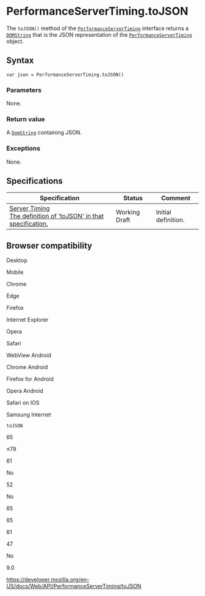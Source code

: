 # PerformanceServerTiming.toJSON

The `toJSON()` method of the [`PerformanceServerTiming`](../performanceservertiming) interface returns a [`DOMString`](../domstring) that is the JSON representation of the [`PerformanceServerTiming`](../performanceservertiming) object.

## Syntax

    var json = PerformanceServerTiming.toJSON()

### Parameters

None.

### Return value

A [`DomString`](../domstring) containing JSON.

### Exceptions

None.

## Specifications

<table><thead><tr class="header"><th>Specification</th><th>Status</th><th>Comment</th></tr></thead><tbody><tr class="odd"><td><a href="https://w3c.github.io/server-timing/#dom-performanceservertiming-tojson">Server Timing<br />
<span class="small">The definition of 'toJSON' in that specification.</span></a></td><td><span class="spec-wd">Working Draft</span></td><td>Initial definition.</td></tr></tbody></table>

## Browser compatibility

Desktop

Mobile

Chrome

Edge

Firefox

Internet Explorer

Opera

Safari

WebView Android

Chrome Android

Firefox for Android

Opera Android

Safari on IOS

Samsung Internet

`toJSON`

65

≤79

61

No

52

No

65

65

61

47

No

9.0

<a href="https://developer.mozilla.org/en-US/docs/Web/API/PerformanceServerTiming/toJSON" class="_attribution-link">https://developer.mozilla.org/en-US/docs/Web/API/PerformanceServerTiming/toJSON</a>
